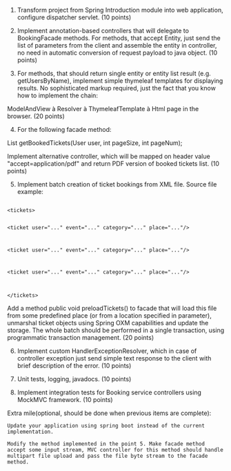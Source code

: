 1. Transform project from Spring Introduction module into web application, configure dispatcher servlet. (10 points) 

2. Implement annotation-based controllers that will delegate to BookingFacade methods. For methods, that accept Entity, just send the list of parameters from the client and assemble the entity in controller, no need in automatic conversion of request payload to java object. (10 points) 

3. For methods, that should return single entity or entity list result (e.g. getUsersByName), implement simple thymeleaf templates for displaying results. No sophisticated markup required, just the fact that you know how to implement the chain: 

ModelAndView à Resolver à ThymeleafTemplate à Html page in the browser. (20 points) 

  

4. For the following facade method: 

List<Ticket> getBookedTickets(User user, int pageSize, int pageNum);

Implement alternative controller, which will be mapped on header value "accept=application/pdf" and return PDF version of booked tickets list. (10 points) 

5. Implement batch creation of ticket bookings from XML file. Source file example: 
<code>
&lt;tickets&gt; 

  &lt;ticket user="..." event="..." category="..." place="..."/&gt; 

  &lt;ticket user="..." event="..." category="..." place="..."/&gt;

  &lt;ticket user="..." event="..." category="..." place="..."/&gt; 

&lt;/tickets&gt; 
</code>

  

Add a method public void preloadTickets() to facade that will load this file from some predefined place (or from a location specified in parameter), unmarshal ticket objects using Spring OXM capabilities and update the storage. The whole batch should be performed in a single transaction, using programmatic transaction management. (20 points) 

    

6. Implement custom HandlerExceptionResolver, which in case of controller exception just send simple text response to the client with brief description of the error. (10 points) 

7. Unit tests, logging, javadocs. (10 points) 

8. Implement integration tests for Booking service controllers using  MockMVC framework. (10 points) 


Extra mile(optional, should be done when previous items are complete):  

    Update your application using spring boot instead of the current implementation.  

    Modify the method implemented in the point 5. Make facade method accept some input stream, MVC controller for this method should handle multipart file upload and pass the file byte stream to the facade method. 


